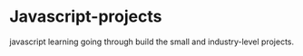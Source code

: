 # Javascript-projects
javascript learning going through build the small and industry-level projects.
